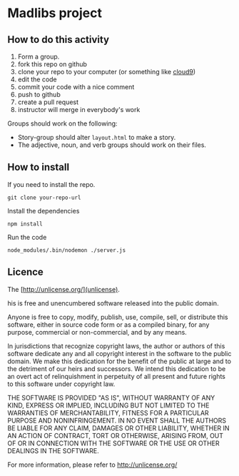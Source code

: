 # Madlibs project

## How to do this activity

1. Form a group.
2. fork this repo on github
2. clone your repo to your computer (or something like [cloud9](http://c9.io))
4. edit the code
5. commit your code with a nice comment
6. push to github
7. create a pull request
8. instructor will merge in everybody's work

Groups should work on the following:

* Story-group should alter `layout.html` to make a story.
* The adjective, noun, and verb groups should work on their files.


## How to install

If you need to install the repo.

    git clone your-repo-url
    
Install the dependencies

    npm install
    
Run the code

    node_modules/.bin/nodemon ./server.js

 ## Licence

 The [http://unlicense.org/](unlicense).

 his is free and unencumbered software released into the public domain.

Anyone is free to copy, modify, publish, use, compile, sell, or
distribute this software, either in source code form or as a compiled
binary, for any purpose, commercial or non-commercial, and by any
means.

In jurisdictions that recognize copyright laws, the author or authors
of this software dedicate any and all copyright interest in the
software to the public domain. We make this dedication for the benefit
of the public at large and to the detriment of our heirs and
successors. We intend this dedication to be an overt act of
relinquishment in perpetuity of all present and future rights to this
software under copyright law.

THE SOFTWARE IS PROVIDED "AS IS", WITHOUT WARRANTY OF ANY KIND,
EXPRESS OR IMPLIED, INCLUDING BUT NOT LIMITED TO THE WARRANTIES OF
MERCHANTABILITY, FITNESS FOR A PARTICULAR PURPOSE AND NONINFRINGEMENT.
IN NO EVENT SHALL THE AUTHORS BE LIABLE FOR ANY CLAIM, DAMAGES OR
OTHER LIABILITY, WHETHER IN AN ACTION OF CONTRACT, TORT OR OTHERWISE,
ARISING FROM, OUT OF OR IN CONNECTION WITH THE SOFTWARE OR THE USE OR
OTHER DEALINGS IN THE SOFTWARE.

For more information, please refer to <http://unlicense.org/>

